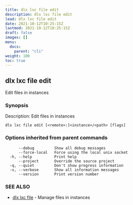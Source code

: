 ```yaml
---
title: dlx lxc file edit
description: dlx lxc file edit
lead: dlx lxc file edit
date: 2021-10-12T10:25:15Z
lastmod: 2021-10-12T10:25:15Z
draft: false
images: []
menu:
  docs:
    parent: "cli"
weight: 100
toc: true
---
```

## dlx lxc file edit

Edit files in instances

### Synopsis

Description:
  Edit files in instances



```
dlx lxc file edit [<remote>:]<instance>/<path> [flags]
```

### Options inherited from parent commands

```
      --debug         Show all debug messages
      --force-local   Force using the local unix socket
  -h, --help          Print help
      --project       Override the source project
  -q, --quiet         Don't show progress information
  -v, --verbose       Show all information messages
      --version       Print version number
```

### SEE ALSO

* [dlx lxc file](/docs/cmd/dlx_lxc_file)	 - Manage files in instances

